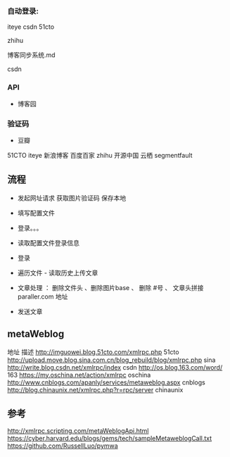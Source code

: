 
### 自动登录:

iteye
csdn
51cto


zhihu



博客同步系统.md


csdn

### API 

- 博客园


### 验证码

- 豆瓣


51CTO
iteye
新浪博客
百度百家
zhihu
开源中国
云栖
segmentfault


## 流程

- 发起网址请求 获取图片验证码 保存本地
- 填写配置文件
- 登录。。。



- 读取配置文件登录信息
- 登录
- 遍历文件 - 读取历史上传文章
- 文章处理 ： 删除文件头 、删除图片base 、 删除 #号 、 文章头拼接paraller.com 地址
- 发送文章

## metaWeblog

地址	描述
http://imguowei.blog.51cto.com/xmlrpc.php	51cto
http://upload.move.blog.sina.com.cn/blog_rebuild/blog/xmlrpc.php	sina
http://write.blog.csdn.net/xmlrpc/index	csdn 
http://os.blog.163.com/word/	163
https://my.oschina.net/action/xmlrpc	oschina
http://www.cnblogs.com/apanly/services/metaweblog.aspx	cnblogs
http://blog.chinaunix.net/xmlrpc.php?r=rpc/server	chinaunix

## 参考

http://xmlrpc.scripting.com/metaWeblogApi.html
https://cyber.harvard.edu/blogs/gems/tech/sampleMetaweblogCall.txt
https://github.com/RussellLuo/pymwa



